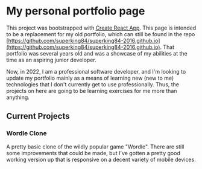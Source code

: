 # My personal portfolio page

This project was bootstrapped with [Create React App](https://github.com/facebook/create-react-app).  This page is intended to be a replacement for my old portfolio, which can still be found in the repo [https://github.com/superking84/superking84-2016.github.io](https://github.com/superking84/superking84-2016.github.io).  That portfolio was several years old and was a showcase of my abilities at the time as an aspiring junior developer.

Now, in 2022, I am a professional software developer, and I'm looking to update my portfolio mainly as a means of learning new (new to me) technologies that I don't currently get to use professionally.  Thus, the projects on here are going to be learning exercises for me more than anything.

## Current Projects

### Wordle Clone

A pretty basic clone of the wildly popular game "Wordle". There are still some improvements that could be made, but I've gotten a pretty good working version up that is responsive on a decent variety of mobile devices. 
